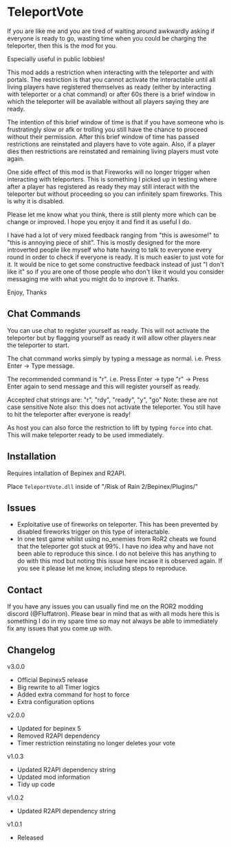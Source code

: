 # TeleportVote

If you are like me and you are tired of waiting around awkwardly asking if everyone is ready to go, wasting time when you could be charging the teleporter, then this is the mod for you.

Especially useful in public lobbies!

This mod adds a restriction when interacting with the teleporter and with portals. The restriction is that you cannot activate the interactable until all living players have registered themselves as ready (either by interacting with teleporter or a chat command) or after 60s there is a brief window in which the teleporter will be available without all players saying they are ready. 

The intention of this brief window of time is that if you have someone who is frustratingly slow or afk or trolling you still have the chance to proceed without their permission. After this brief window of time has passed restrictions are reinstated and players have to vote again. Also, if a player dies then restrictions are reinstated and remaining living players must vote again.

One side effect of this mod is that Fireworks will no longer trigger when interacting with teleporters. This is something I picked up in testing where after a player has registered as ready they may still interact with the teleporter but without proceeding so you can infinitely spam fireworks. This is why it is disabled.

Please let me know what you think, there is still plenty more which can be change or improved. I hope you enjoy it and find it as useful I do.

I have had a lot of very mixed feedback ranging from "this is awesome!" to "this is annoying piece of shit". This is mostly designed for the more introverted people like myself who hate having to talk to everyone every round in order to check if everyone is ready. It is much easier to just vote for it. It would be nice to get some constructive feedback instead of just "I don't like it" so if you are one of those people who don't like it would you consider messaging me with what you might do to improve it. Thanks.

Enjoy,
Thanks

## Chat Commands

You can use chat to register yourself as ready. This will not activate the teleporter but by flagging yourself as ready it will allow other players near the teleporter to start.

The chat command works simply by typing a message as normal. i.e. Press Enter -> Type message.

The recommended command is "r". i.e. Press Enter -> type "r" -> Press Enter again to send message and this will register yourself as ready.

Accepted chat strings are: "r", "rdy", "ready", "y", "go"
Note: these are not case sensitive
Note also: this does not activate the teleporter. You still have to hit the teleporter after everyone is ready!

As host you can also force the restriction to lift by typing `force` into chat. This will make teleporter ready to be used immediately.

## Installation

Requires intallation of Bepinex and R2API. 

Place `TeleportVote.dll` inside of "/Risk of Rain 2/Bepinex/Plugins/"

## Issues

- Exploitative use of fireworks on teleporter. This has been prevented by disabled fireworks trigger on this type of interactable.
- In one test game whilst using no_enemies from RoR2 cheats we found that the teleporter got stuck at 99%. I have no idea why and have not been able to reproduce this since. I do not beleive this has anything to do with this mod but noting this issue here incase it is observed again. If you see it please let me know, including steps to reproduce.

## Contact

If you have any issues you can usually find me on the ROR2 modding discord (@Fluffatron). Please bear in mind that as with all mods here this is something I do in my spare time so may not always be able to immediately fix any issues that you come up with. 

## Changelog

v3.0.0
- Official Bepinex5 release
- Big rewrite to all Timer logics
- Added extra command for host to force
- Extra configuration options

v2.0.0
- Updated for bepinex 5
- Removed R2API dependency
- Timer restriction reinstating no longer deletes your vote

v1.0.3
- Updated R2API dependency string
- Updated mod information
- Tidy up code

v1.0.2 
- Updated R2API dependency string

v1.0.1 
- Released